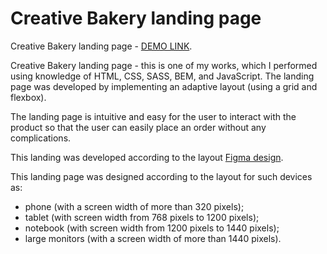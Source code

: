 # Creative Bakery landing page

Creative Bakery landing page - [DEMO LINK](https://tania-troshchuk.github.io/layout_creativeBakery/).

Creative Bakery landing page - this is one of my works, which I performed using knowledge of HTML, CSS, SASS, BEM, and JavaScript. The landing page was developed by implementing an adaptive layout (using a grid and flexbox).

The landing page is intuitive and easy for the user to interact with the product so that the user can easily place an order without any complications.

This landing was developed according to the layout [Figma design](https://www.figma.com/file/dY3izAm0Vspsmra4lQWQIP/Bakerlab-FE-students?node-id=0%3A1).

This landing page was designed according to the layout for such devices as:
- phone (with a screen width of more than 320 pixels);
- tablet (with screen width from 768 pixels to 1200 pixels);
- notebook (with screen width from 1200 pixels to 1440 pixels);
- large monitors (with a screen width of more than 1440 pixels).
